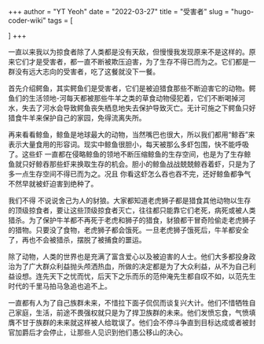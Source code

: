+++
author = "YT Yeoh"
date = "2022-03-27"
title = "受害者"
slug = "hugo-coder-wiki"
tags = [
   
]
+++

一直以来我以为掠食者除了人类都是没有天敌，但慢慢我发现原来不是这样的。原来它们才是受害者，都一直不断被欺压迫害，为了生存不得已而为之。它们都是一群没有远大志向的受害者，吃了这餐就没下一餐。

首先介绍鳄鱼，其实鳄鱼们是受害者，它们是被迫猎食那些不断迫害它的动物。鳄鱼们的生活领地-河每天都被那些牛羊之类的草食动物侵犯着，它们不断喝掉河水，失去了河水会导致鳄鱼丧失栖息地失去保护导致灭亡。无计可施之下鳄鱼只好猎食牛羊来保护自己的家园，免得流离失所。

再来看看鲸鱼，鲸鱼是地球最大的动物，当然嘴巴也很大，所以我们都用“鲸吞”来表示大量食用的形容词。现实中鲸鱼很胆小，每天被那么多虾包围，快不能呼吸了。这些虾 一直都在侵略鲸鱼的领地不断压缩鲸鱼的生存空间，也是为了生存鲸鱼就只好鲸吞那些虾来换取生存的机会。胆小的鲸鱼战战兢兢鲸吞着虾，只是为了多一点生存空间不得已而为之。况且 你看这虾怎么吞也吞不完，还好鲸鱼都争气不然早就被虾迫害到绝种了。

我们不得 不说说舍己为人的豺狼。大家都知道老虎狮子都是猎食其他动物以生存的顶级掠食者，要让这些顶级掠食者灭亡，往往都只能靠它们老死，病死或被人类猎杀。为了保护牛羊都不再死于老虎和狮子的猎食，豺狼都干冒奇险偷走老虎狮子的猎物。只要没了食物，老虎狮子都会饿死。一旦老虎狮子饿死后，牛羊都安全了，再也不会被猎杀，摆脱了被捕食的噩运。

除了动物，人类的世界也是充满了富含爱心以及被迫害的人士。他们大多都投身政治为了广大群众利益抛头颅洒热血，所做的决定都是为了大众利益，从不为自己利益设想。连先天下之忧而忧，后天下之乐而乐的范仲淹先生都自叹不如，以范先生时代的千里马拍马急追也追不上。

一直都有人为了自己族群未来，不惜拉下面子侃侃而谈复兴大计。他们不惜牺牲自己家庭，生活，前途不畏强权就只是为了捍卫族群的未来。他们发愤忘食，气愤填膺不甘于族群的未来就这样被人给耽误了。他们会不停斗争直到目标达成或者被封官加爵后才会停止，让那些人见识到他们愚公移山的决心。